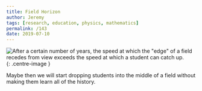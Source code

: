```yaml
---
title: Field Horizon
author: Jeremy
tags: [research, education, physics, mathematics]
permalink: /143
date: 2019-07-10
---
```


![After a certain number of years, the speed at which the "edge" of a field recedes from view exceeds the speed at which a student can catch up.](https://res.cloudinary.com/dh3hm8pb7/image/upload/c_scale,q_auto:best/v1535842782/Handwaving/Published/FieldHorizon.png){: .centre-image }

Maybe then we will start dropping students into the middle of a field without making them learn all of the history.
